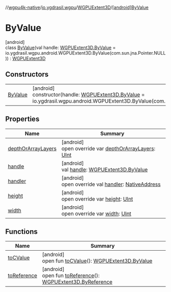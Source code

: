 //[wgpu4k-native](../../../../index.md)/[io.ygdrasil.wgpu](../../index.md)/[WGPUExtent3D](../index.md)/[[android]ByValue](index.md)

# ByValue

[android]\
class [ByValue](index.md)(val handle: [WGPUExtent3D.ByValue](../../../io.ygdrasil.wgpu.android/-w-g-p-u-extent3-d/-by-value/index.md) = io.ygdrasil.wgpu.android.WGPUExtent3D.ByValue(com.sun.jna.Pointer.NULL)) : [WGPUExtent3D](../index.md)

## Constructors

| | |
|---|---|
| [ByValue](-by-value.md) | [android]<br>constructor(handle: [WGPUExtent3D.ByValue](../../../io.ygdrasil.wgpu.android/-w-g-p-u-extent3-d/-by-value/index.md) = io.ygdrasil.wgpu.android.WGPUExtent3D.ByValue(com.sun.jna.Pointer.NULL)) |

## Properties

| Name | Summary |
|---|---|
| [depthOrArrayLayers](depth-or-array-layers.md) | [android]<br>open override var [depthOrArrayLayers](depth-or-array-layers.md): [UInt](https://kotlinlang.org/api/core/kotlin-stdlib/kotlin/-u-int/index.html) |
| [handle](handle.md) | [android]<br>val [handle](handle.md): [WGPUExtent3D.ByValue](../../../io.ygdrasil.wgpu.android/-w-g-p-u-extent3-d/-by-value/index.md) |
| [handler](handler.md) | [android]<br>open override val [handler](handler.md): [NativeAddress](../../../ffi/-native-address/index.md) |
| [height](height.md) | [android]<br>open override var [height](height.md): [UInt](https://kotlinlang.org/api/core/kotlin-stdlib/kotlin/-u-int/index.html) |
| [width](width.md) | [android]<br>open override var [width](width.md): [UInt](https://kotlinlang.org/api/core/kotlin-stdlib/kotlin/-u-int/index.html) |

## Functions

| Name | Summary |
|---|---|
| [toCValue](../[android]to-c-value.md) | [android]<br>open fun [toCValue](../[android]to-c-value.md)(): [WGPUExtent3D.ByValue](../../../io.ygdrasil.wgpu.android/-w-g-p-u-extent3-d/-by-value/index.md) |
| [toReference](../to-reference.md) | [android]<br>open fun [toReference](../to-reference.md)(): [WGPUExtent3D.ByReference](../../../io.ygdrasil.wgpu.android/-w-g-p-u-extent3-d/-by-reference/index.md) |